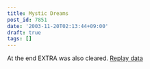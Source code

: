 ```yaml
---
title: Mystic Dreams
post_id: 7851
date: '2003-11-20T02:13:44+09:00'
draft: true
tags: []
---
```


At the end EXTRA was also cleared. [Replay data](https://danmaq.com/th_replay)
